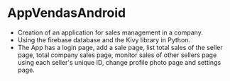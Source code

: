# AppVendasAndroid

- Creation of an application for sales management in a company.
- Using the firebase database and the Kivy library in Python.
- The App has a login page, add a sale page, list total sales of the seller page, total company sales page, monitor sales of other sellers page using each seller's unique ID, change profile photo page and settings page.
